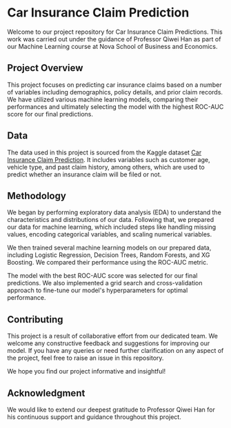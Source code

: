 # Car Insurance Claim Prediction

Welcome to our project repository for Car Insurance Claim Predictions. This work was carried out under the guidance of Professor Qiwei Han as part of our Machine Learning course at Nova School of Business and Economics.

## Project Overview

This project focuses on predicting car insurance claims based on a number of variables including demographics, policy details, and prior claim records. We have utilized various machine learning models, comparing their performances and ultimately selecting the model with the highest ROC-AUC score for our final predictions.

## Data

The data used in this project is sourced from the Kaggle dataset [Car Insurance Claim Prediction](https://www.kaggle.com/datasets/ifteshanajnin/carinsuranceclaimprediction-classification). It includes variables such as customer age, vehicle type, and past claim history, among others, which are used to predict whether an insurance claim will be filed or not.

## Methodology

We began by performing exploratory data analysis (EDA) to understand the characteristics and distributions of our data. Following that, we prepared our data for machine learning, which included steps like handling missing values, encoding categorical variables, and scaling numerical variables.

We then trained several machine learning models on our prepared data, including Logistic Regression, Decision Trees, Random Forests, and XG Boosting. We compared their performance using the ROC-AUC metric.

The model with the best ROC-AUC score was selected for our final predictions. We also implemented a grid search and cross-validation approach to fine-tune our model's hyperparameters for optimal performance.

## Contributing
This project is a result of collaborative effort from our dedicated team. We welcome any constructive feedback and suggestions for improving our model. If you have any queries or need further clarification on any aspect of the project, feel free to raise an issue in this repository.

We hope you find our project informative and insightful!

## Acknowledgment
We would like to extend our deepest gratitude to Professor Qiwei Han for his continuous support and guidance throughout this project.

